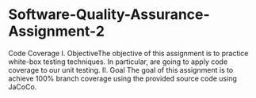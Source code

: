 # Software-Quality-Assurance-Assignment-2
Code Coverage
I. ObjectiveThe objective of this assignment is to practice white-box testing techniques. 
In particular, are going to apply code coverage to our unit testing. 
II. Goal
The goal of this assignment is to achieve 100% branch coverage using the provided source code using JaCoCo.

